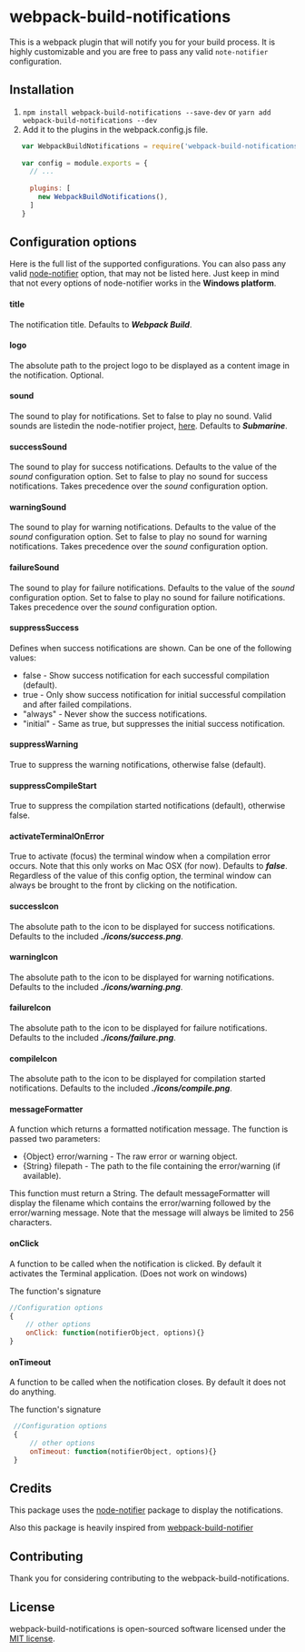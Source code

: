 # webpack-build-notifications

This is a webpack plugin that will notify you for your build process. It is highly customizable and you are free to pass any valid `note-notifier` configuration.

 ## Installation

  1. `npm install webpack-build-notifications --save-dev` or `yarn add webpack-build-notifications --dev`
  2. Add it to the plugins in the webpack.config.js file.
  
  ```javascript
     var WebpackBuildNotifications = require('webpack-build-notifications');
      
     var config = module.exports = {
       // ...
      
       plugins: [
         new WebpackBuildNotifications(),
       ]
     }
  ```
  
 ## Configuration options
  Here is the full list of the supported configurations. You can also pass any valid [node-notifier](https://github.com/mikaelbr/node-notifier) option, that may not be listed here. Just keep in mind that not every options of node-notifier works in the **Windows platform**.
   
   #### title
   The notification title. Defaults to **_Webpack Build_**.
   
   #### logo
   The absolute path to the project logo to be displayed as a content image in the notification. Optional.
   
   #### sound
   The sound to play for notifications. Set to false to play no sound. Valid sounds are listedin the node-notifier project, [here](https://github.com/mikaelbr/node-notifier). Defaults to **_Submarine_**.
   
   #### successSound
   The sound to play for success notifications. Defaults to the value of the *sound* configuration option. Set to false to play no sound for success notifications. Takes precedence over the *sound* configuration option.
   
   #### warningSound
   The sound to play for warning notifications. Defaults to the value of the *sound* configuration option. Set to false to play no sound for warning notifications. Takes precedence over the *sound* configuration option.
   
   #### failureSound
   The sound to play for failure notifications. Defaults to the value of the *sound* configuration option. Set to false to play no sound for failure notifications. Takes precedence over the *sound* configuration option.
   
   #### suppressSuccess
   Defines when success notifications are shown. Can be one of the following values:
   *  false     - Show success notification for each successful compilation (default).
   *  true      - Only show success notification for initial successful compilation and after failed compilations.
   *  "always"  - Never show the success notifications.
   *  "initial" - Same as true, but suppresses the initial success notification.
   
   #### suppressWarning
   True to suppress the warning notifications, otherwise false (default).
   
   #### suppressCompileStart
   True to suppress the compilation started notifications (default), otherwise false.
   
   #### activateTerminalOnError
   True to activate (focus) the terminal window when a compilation error occurs. Note that this only works on Mac OSX (for now). Defaults to **_false_**. Regardless of the value of this config option, the terminal window can always be brought to the front by clicking on the notification.
   
   #### successIcon
   The absolute path to the icon to be displayed for success notifications. Defaults to the included **_./icons/success.png_**.
   
   #### warningIcon
   The absolute path to the icon to be displayed for warning notifications. Defaults to the included **_./icons/warning.png_**.
   
   #### failureIcon
   The absolute path to the icon to be displayed for failure notifications. Defaults to the included **_./icons/failure.png_**.
   
   #### compileIcon
   The absolute path to the icon to be displayed for compilation started notifications. Defaults to the included **_./icons/compile.png_**.
   
   #### messageFormatter
   A function which returns a formatted notification message. The function is passed two parameters:
   * {Object} error/warning - The raw error or warning object.
   * {String} filepath - The path to the file containing the error/warning (if available).
   
   This function must return a String.
   The default messageFormatter will display the filename which contains the error/warning followed by the
   error/warning message.
   Note that the message will always be limited to 256 characters.
   
   #### onClick
   A function to be called when the notification is clicked. By default it activates the Terminal application. (Does not work on windows)
   
   The function's signature
   ```javascript
   //Configuration options
   {
       // other options
       onClick: function(notifierObject, options){}
   }
   ```
   #### onTimeout
   A function to be called when the notification closes. By default it does not do anything.
   
   The function's signature
   ```javascript
    //Configuration options
    {
        // other options
        onTimeout: function(notifierObject, options){}
    }    
   ```
 
 ## Credits
 
 This package uses the [node-notifier](https://github.com/mikaelbr/node-notifier) package to display the notifications.
 
 Also this package is heavily inspired from [webpack-build-notifier](https://github.com/RoccoC/webpack-build-notifier) 
 
 ## Contributing
 
 Thank you for considering contributing to the webpack-build-notifications.
 
 ## License
 
 webpack-build-notifications is open-sourced software licensed under the [MIT license](http://opensource.org/licenses/MIT).